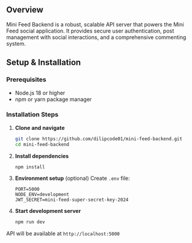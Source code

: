 
## **Overview**

Mini Feed Backend is a robust, scalable API server that powers the Mini Feed social application. It provides secure user authentication, post management with social interactions, and a comprehensive commenting system.


## **Setup & Installation**

### **Prerequisites**
- Node.js 18 or higher
- npm or yarn package manager

### **Installation Steps**

1. **Clone and navigate**
   ```bash
   git clone https://github.com/dilipcode01/mini-feed-backend.git
   cd mini-feed-backend
   ```

2. **Install dependencies**
   ```bash
   npm install
   ```

3. **Environment setup** (optional)
   Create `.env` file:
   ```env
   PORT=5000
   NODE_ENV=development
   JWT_SECRET=mini-feed-super-secret-key-2024
   ```

4. **Start development server**
   ```bash
   npm run dev
   ```
   
API will be available at `http://localhost:5000`
